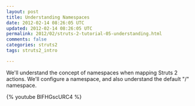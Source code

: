 ```yaml
---           
layout: post
title: Understanding Namespaces
date: 2012-02-14 08:26:05 UTC
updated: 2012-02-14 08:26:05 UTC
permalink: 2012/02/struts-2-tutorial-05-understanding.html
comments: false
categories: struts2
tags: struts2_intro

---
```


We'll understand the concept of namespaces when mapping Struts 2 actions. We'll configure a namespace, and also understand the default "/" namespace.

{% youtube BlFHGscURC4 %}
